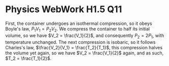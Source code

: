# Physics WebWork H1.5 Q11

First, the container undergoes an isothermal compression, so it obeys Boyle's law, $P_1V_1=P_2V_2$. We compress the container to half its initial volume, so we have $V_2 = \frac{V_1}{2}$, and consequently $P_2=2P_1$, with temperature unchanged. The next compression is isobaric, so it follows Charles's law, $\frac{V_2}{V_1} = \frac{T_2}{T_1}$, this compression halves the volume yet again, so we have $V_2 = \frac{V_1}{2}$ again, and as such, $T_2 = \frac{T_1}{2}$.